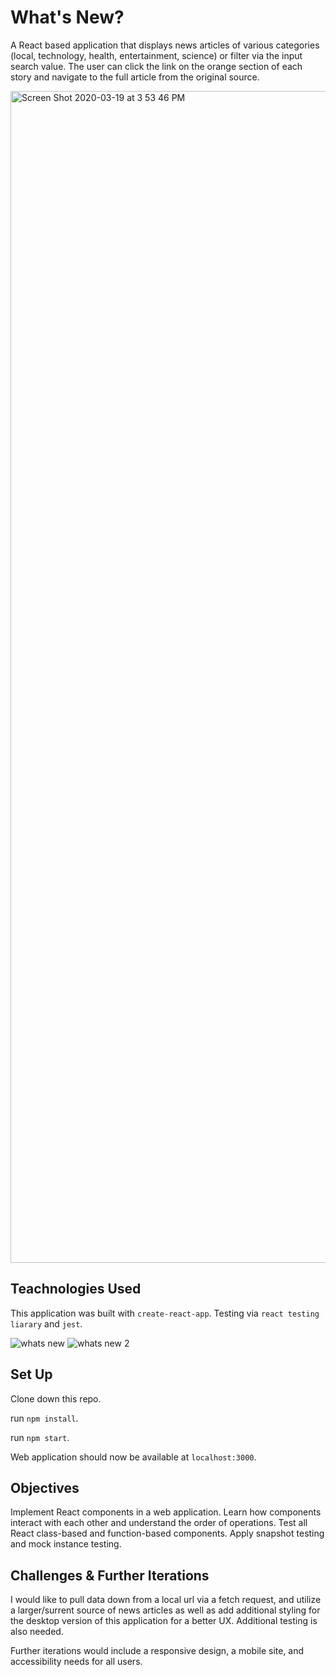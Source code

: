 # What's New?

A React based application that displays news articles of various categories (local, technology, health, entertainment, science) or filter via the input search value. The user can click the link on the orange section of each story and navigate to the full article from the original source.  

<img width="1875" alt="Screen Shot 2020-03-19 at 3 53 46 PM" src="https://user-images.githubusercontent.com/54858455/77119194-95411680-69fb-11ea-8526-49e282a086f9.png">

## Teachnologies Used
This application was built with `create-react-app`. Testing via `react testing liarary` and `jest`.

![whats new](https://user-images.githubusercontent.com/54858455/77119056-4abf9a00-69fb-11ea-983f-884ab8a91c5b.gif)
![whats new 2](https://user-images.githubusercontent.com/54858455/77119450-18fb0300-69fc-11ea-83aa-931bba9cd2eb.gif)

## Set Up

Clone down this repo.  

run `npm install`.  

run `npm start`.  

Web application should now be available at `localhost:3000`.  
 
## Objectives

Implement React components in a web application. Learn how components interact with each other and understand the order of operations. Test all React class-based and function-based components. Apply snapshot testing and mock instance testing. 

## Challenges & Further Iterations

I would like to pull data down from a local url via a fetch request, and utilize a larger/surrent source of news articles as well as add additional styling for the desktop version of this application for a better UX. Additional testing is also needed.

Further iterations would include a responsive design, a mobile site, and accessibility needs for all users. 

